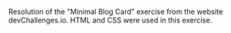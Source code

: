 Resolution of the "Minimal Blog Card" exercise from the website devChallenges.io. HTML and CSS were used in this exercise.

